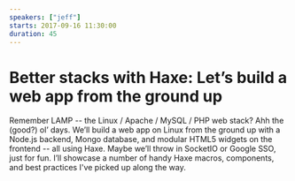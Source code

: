 ```yaml
---
speakers: ["jeff"]
starts: 2017-09-16 11:30:00
duration: 45
---
```


# Better stacks with Haxe: Let’s build a web app from the ground up

Remember LAMP -- the Linux / Apache / MySQL / PHP web stack? Ahh the (good?) ol’ days. We’ll build a web app on Linux from the ground up with a Node.js backend, Mongo database, and modular HTML5 widgets on the frontend -- all using Haxe. Maybe we’ll throw in SocketIO or Google SSO, just for fun. I’ll showcase a number of handy Haxe macros, components, and best practices I've picked up along the way. 